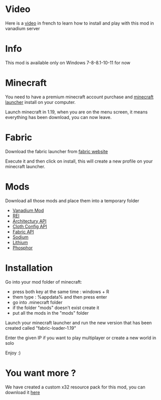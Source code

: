 # Video

Here is a <a href="https://www.youtube.com/watch?v=-hX_PsVFtgQ&t=17s">video</a> in french to learn how to install and play with this mod in vanadium server

# Info

This mod is available only on Windows 7-8-8.1-10-11 for now

# Minecraft

You need to have a premium minecraft account purchase and <a href="https://launcher.mojang.com/download/MinecraftInstaller.exe">minecraft launcher</a> install on your computer.

Launch minecraft in 1.19, when you are on the menu screen, it means everything has been download, you can now leave.

# Fabric

Download the fabric launcher from <a href="https://maven.fabricmc.net/net/fabricmc/fabric-installer/0.11.0/fabric-installer-0.11.0.exe">fabric website </a>

Execute it and then click on install, this will create a new profile on your minecraft launcher.

# Mods

Download all those mods and place them into a temporary folder

- <a href="https://github.com/nicofighter45/VanadiumMod/releases/download/v1.5.3/Vanadium_Mod-1.5.3.jar">Vanadium Mod</a>
- <a href="https://www.curseforge.com/minecraft/mc-mods/roughly-enough-items/download/3866977/file">REI</a>
- <a href="https://www.curseforge.com/minecraft/mc-mods/architectury-api/download/3864162/file">Architectury API</a>
- <a href="https://www.curseforge.com/minecraft/mc-mods/cloth-config/download/3827486/file">Cloth Config API</a>
- <a href="https://www.curseforge.com/minecraft/mc-mods/fabric-api/download/3851965/file">Fabric API</a>
- <a href="https://www.curseforge.com/minecraft/mc-mods/sodium/download/3820973/file">Sodium</a>
- <a href="https://www.curseforge.com/minecraft/mc-mods/lithium/download/3865696/file">Lithium</a>
- <a href="https://www.curseforge.com/minecraft/mc-mods/phosphor/download/3832074/file">Phosphor</a>

# Installation

Go into your mod folder of minecraft:
- press both key at the same time : windows + R
- them type : %appdata% and then press enter
- go into .minecraft folder
- if the folder "mods" doesn't exist create it
- put all the mods in the "mods" folder

Launch your minecraft launcher and run the new version that has been created called "fabric-loader-1.19"

Enter the given IP if you want to play multiplayer or create a new world in solo

Enjoy :)

# You want more ?

We have created a custom x32 resource pack for this mod, you can download it <a href="https://github.com/nicofighter45/VanadiumMod/releases/download/v1.5/Vanadium.Pack.x32.zip">here</a>
